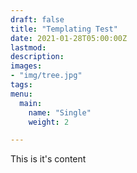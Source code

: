 ```yaml
---
draft: false
title: "Templating Test"
date: 2021-01-28T05:00:00Z
lastmod: 
description: 
images:
- "img/tree.jpg"
tags: 
menu:
  main:
    name: "Single"
    weight: 2

---
```


This is it's content